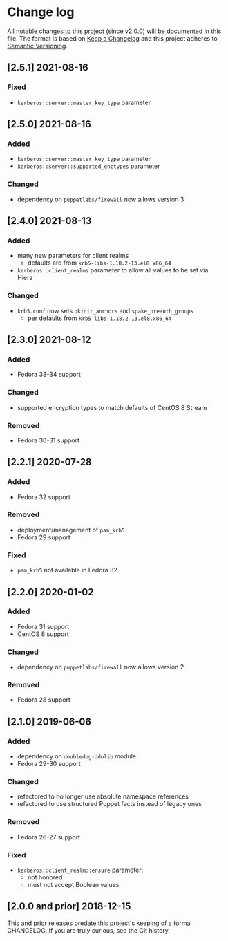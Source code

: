 <!--
This file is part of the doubledog-kerberos Puppet module.
Copyright 2018-2021 John Florian
SPDX-License-Identifier: GPL-3.0-or-later

Template

## [VERSION] WIP
### Added
### Changed
### Deprecated
### Removed
### Fixed
### Security

-->

# Change log

All notable changes to this project (since v2.0.0) will be documented in this file.  The format is based on [Keep a Changelog](http://keepachangelog.com/en/1.0.0/) and this project adheres to [Semantic Versioning](http://semver.org).

## [2.5.1] 2021-08-16
### Fixed
- `kerberos::server::master_key_type` parameter

## [2.5.0] 2021-08-16
### Added
- `kerberos::server::master_key_type` parameter
- `kerberos::server::supported_enctypes` parameter
### Changed
- dependency on `puppetlabs/firewall` now allows version 3

## [2.4.0] 2021-08-13
### Added
- many new parameters for client realms
    - defaults are from `krb5-libs-1.18.2-13.el8.x86_64`
- `kerberos::client_realms` parameter to allow all values to be set via Hiera
### Changed
- `krb5.conf` now sets `pkinit_anchors` and `spake_preauth_groups`
    - per defaults from `krb5-libs-1.18.2-13.el8.x86_64`

## [2.3.0] 2021-08-12
### Added
- Fedora 33-34 support
### Changed
- supported encryption types to match defaults of CentOS 8 Stream
### Removed
- Fedora 30-31 support

## [2.2.1] 2020-07-28
### Added
- Fedora 32 support
### Removed
- deployment/management of `pam_krb5`
- Fedora 29 support
### Fixed
- `pam_krb5` not available in Fedora 32

## [2.2.0] 2020-01-02
### Added
- Fedora 31 support
- CentOS 8 support
### Changed
- dependency on `puppetlabs/firewall` now allows version 2
### Removed
- Fedora 28 support

## [2.1.0] 2019-06-06
### Added
- dependency on `doubledog-ddolib` module
- Fedora 29-30 support
### Changed
- refactored to no longer use absolute namespace references
- refactored to use structured Puppet facts instead of legacy ones
### Removed
- Fedora 26-27 support
### Fixed
- `kerberos::client_realm::ensure` parameter:
    - not honored
    - must not accept Boolean values

## [2.0.0 and prior] 2018-12-15

This and prior releases predate this project's keeping of a formal CHANGELOG.  If you are truly curious, see the Git history.

